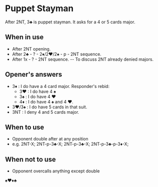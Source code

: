 # Puppet Stayman

After 2NT, 3♣ is puppet stayman. It asks for a 4 or 5 cards major.

## When in use

- After 2NT opening. 
- After 2♣ - ? - 2♦/2♥/2♠ - p - 2NT sequence. 
- After 1x - ? - 2NT sequence.  -- To discuss 2NT already denied majors.

## Opener's answers

  - 3♦ : I do have a 4 card major. Responder's rebid:
    - 3♥ : I do have 4 ♠
    - 3♠ : I do have 4 ♥
    - 4♦ : I do have 4 ♠ and 4 ♥.
  - 3♥/3♠ : I do have 5 cards in that suit. 
  - 3NT : I deny 4 and 5 cards major.

## When to use
- Opponent double after at any position
- e.g. 2NT-X;   2NT-p-3♣-X;   2NT-p-3♣-X;    2NT-p-3♣-p-3♦-X;
  
## When not to use
- Opponent overcalls anything except double

♠♥♦♣


